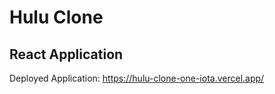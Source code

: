 # Hulu Clone
## React Application

Deployed Application: https://hulu-clone-one-iota.vercel.app/  

